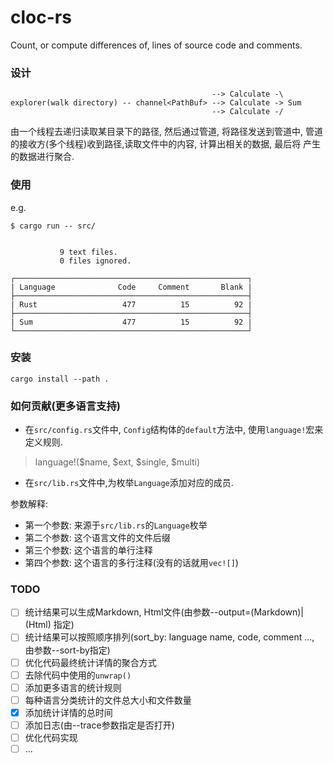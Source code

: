 # cloc-rs
Count, or compute differences of, lines of source code and comments.


### 设计

```
                                             --> Calculate -\
explorer(walk directory) -- channel<PathBuf> --> Calculate -> Sum
                                             --> Calculate -/
```

由一个线程去递归读取某目录下的路径, 然后通过管道, 将路径发送到管道中,
管道的接收方(多个线程)收到路径,读取文件中的内容, 计算出相关的数据, 最后将
产生的数据进行聚合.

### 使用

e.g.

```
$ cargo run -- src/


           9 text files.
           0 files ignored.

┌────────────────────────────────────────────────────┐
| Language              Code     Comment       Blank |
├────────────────────────────────────────────────────┤
| Rust                   477          15          92 |
├────────────────────────────────────────────────────┤
| Sum                    477          15          92 |
└────────────────────────────────────────────────────┘
```

### 安装

```
cargo install --path .
```

### 如何贡献(更多语言支持)

- 在`src/config.rs`文件中, `Config`结构体的`default`方法中, 使用`language!`宏来定义规则.

> language!($name, $ext, $single, $multi)

- 在`src/lib.rs`文件中,为枚举`Language`添加对应的成员.


参数解释:

- 第一个参数: 来源于`src/lib.rs`的`Language`枚举
- 第二个参数: 这个语言文件的文件后缀
- 第三个参数: 这个语言的单行注释
- 第四个参数: 这个语言的多行注释(没有的话就用`vec![]`)

### TODO

- [ ] 统计结果可以生成Markdown, Html文件(由参数--output=(Markdown)|(Html) 指定)
- [ ] 统计结果可以按照顺序排列(sort_by: language name, code, comment ..., 由参数--sort-by指定)
- [ ] 优化代码最终统计详情的聚合方式
- [ ] 去除代码中使用的`unwrap()`
- [ ] 添加更多语言的统计规则
- [ ] 每种语言分类统计的文件总大小和文件数量
- [x] 添加统计详情的总时间
- [ ] 添加日志(由--trace参数指定是否打开)
- [ ] 优化代码实现
- [ ] ...
